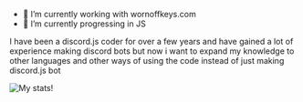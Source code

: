 - 🔭 I’m currently working with wornoffkeys.com
- 🌱 I’m currently progressing in JS

I have been a discord.js coder for over a few years and have gained a lot of experience making discord bots but now i want to expand my knowledge to other languages and other ways of using the code instead of just making discord.js bot

![My stats!](https://github-readme-stats.vercel.app/api?username=ChaotiqueSlime&&show_icons=true&title_color=ffffff&icon_color=bb2acf&text_color=daf7dc&bg_color=151515)
